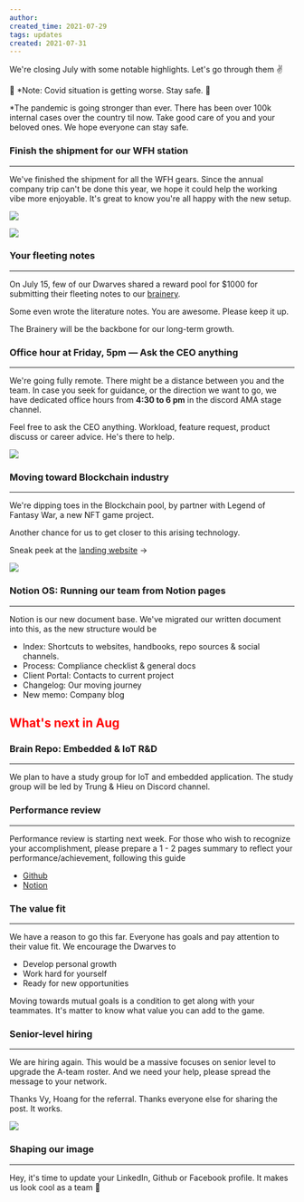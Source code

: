 ```yaml
---
author: 
created_time: 2021-07-29
tags: updates
created: 2021-07-31
---
```


We're closing July with some notable highlights. Let's go through them ✌️

🚨 *Note: Covid situation is getting worse. Stay safe. 🦠

*The pandemic is going stronger than ever. There has been over 100k internal cases over the country til now. Take good care of you and your beloved ones. We hope everyone can stay safe.

### Finish the shipment for our WFH station

---

We've finished the shipment for all the WFH gears. Since the annual company trip can't be done this year, we hope it could help the working vibe more enjoyable. It's great to know you're all happy with the new setup.

<!-- column_list 26424a54-7fcc-43dd-8399-9c9e0bc5b319 -->

<!-- column 18beac08-4c7f-4b75-9e0f-93e89ac74aaf -->

![](https://s3.us-west-2.amazonaws.com/secure.notion-static.com/382d0586-fc62-4d9e-a18e-3a4b0f5f95e5/wfh.jpeg?X-Amz-Algorithm=AWS4-HMAC-SHA256&X-Amz-Content-Sha256=UNSIGNED-PAYLOAD&X-Amz-Credential=AKIAT73L2G45EIPT3X45%2F20231031%2Fus-west-2%2Fs3%2Faws4_request&X-Amz-Date=20231031T202255Z&X-Amz-Expires=3600&X-Amz-Signature=8392f050d68ebd834d3e6b6bac41df9a5504eb3d9c92045983f38e9daf47017e&X-Amz-SignedHeaders=host&x-id=GetObject)

<!-- column 8f3c7d97-a82b-45b7-ad40-5649485f3982 -->

![](https://s3.us-west-2.amazonaws.com/secure.notion-static.com/4042417c-1da8-4826-a4aa-f0acd1b95aea/wfh2.jpeg?X-Amz-Algorithm=AWS4-HMAC-SHA256&X-Amz-Content-Sha256=UNSIGNED-PAYLOAD&X-Amz-Credential=AKIAT73L2G45EIPT3X45%2F20231031%2Fus-west-2%2Fs3%2Faws4_request&X-Amz-Date=20231031T202255Z&X-Amz-Expires=3600&X-Amz-Signature=a191fd22e2dc4114f63cbab3a75e68987f4d2293010f6c247578e0879074aa06&X-Amz-SignedHeaders=host&x-id=GetObject)

### Your fleeting notes

---

On July 15, few of our Dwarves shared a reward pool for $1000 for submitting their fleeting notes to our [brainery](https://brain.d.foundation/). 

Some even wrote the literature notes. You are awesome. Please keep it up.

The Brainery will be the backbone for our long-term growth.


### Office hour at Friday, 5pm — Ask the CEO anything

---

<!-- column_list f3e81183-4d02-412a-92eb-45fae4f5721b -->

<!-- column cbc7f8e4-fdc3-41bb-9a8f-8ddc04dd2a66 -->

We're going fully remote. There might be a distance between you and the team. In case you seek for guidance, or the direction we want to go, we have dedicated office hours from **4:30 to 6 pm** in the discord AMA stage channel.

Feel free to ask the CEO anything. Workload, feature request, product discuss or career advice. He's there to help. 

<!-- column daea2df8-0e8a-4ed4-95a8-745776e817ea -->

![](https://s3.us-west-2.amazonaws.com/secure.notion-static.com/acba3b13-6d1a-4df1-8973-e99c6302bbf5/Screen_Shot_2021-07-30_at_09.19.46.png?X-Amz-Algorithm=AWS4-HMAC-SHA256&X-Amz-Content-Sha256=UNSIGNED-PAYLOAD&X-Amz-Credential=AKIAT73L2G45EIPT3X45%2F20231031%2Fus-west-2%2Fs3%2Faws4_request&X-Amz-Date=20231031T202256Z&X-Amz-Expires=3600&X-Amz-Signature=4237d98e0443f31a90cd719f8190a416499e1149e330de733573c59e7fb91340&X-Amz-SignedHeaders=host&x-id=GetObject)


### Moving toward Blockchain industry

---

<!-- column_list 610eb106-ef35-4ec3-8c27-a61057f8a4dd -->

<!-- column 1bb00110-4546-491d-82e0-8cc52fa90968 -->

We're dipping toes in the Blockchain pool, by partner with Legend of Fantasy War, a new NFT game project. 

Another chance for us to get closer to this arising technology.

Sneak peek at the [landing website](http://legendfantasywar.com/) → 

<!-- column 56aabae4-c1a2-4d6d-b1db-19bbd5e740e9 -->

![](https://s3.us-west-2.amazonaws.com/secure.notion-static.com/e0734b09-8178-4b27-b311-a816f5418215/Screen_Shot_2021-07-30_at_09.25.07.png?X-Amz-Algorithm=AWS4-HMAC-SHA256&X-Amz-Content-Sha256=UNSIGNED-PAYLOAD&X-Amz-Credential=AKIAT73L2G45EIPT3X45%2F20231031%2Fus-west-2%2Fs3%2Faws4_request&X-Amz-Date=20231031T202315Z&X-Amz-Expires=3600&X-Amz-Signature=180cdfde77b53abb868cd77dd2218554ca9377f050f260ef75b499cb7d7bd861&X-Amz-SignedHeaders=host&x-id=GetObject)

### Notion OS: Running our team from Notion pages

---

Notion is our new document base. We've migrated our written document into this, as the new structure would be

* Index: Shortcuts to websites, handbooks, repo sources & social channels.
* Process: Compliance checklist & general docs
* Client Portal: Contacts to current project 
* Changelog: Our moving journey
* New memo: Company blog

## <span style='color:red'>What's next in Aug</span>

### **Brain Repo: Embedded & IoT R&D**

---

We plan to have a study group for IoT and embedded application. The study group will be led by Trung & Hieu on Discord channel.

<!-- column_list 4b8fcf05-7d43-4de0-814c-9c27b306ca47 -->

<!-- column 0709182e-3b4a-40a3-bc2d-da92d36b9a15 -->

### **Performance review**

---

Performance review is starting next week. For those who wish to recognize your accomplishment, please prepare a 1 - 2 pages summary to reflect your performance/achievement, following this guide

* [Github](http://github.com/dwarvesf/handbook/blob/master/making-a-career.md#performance-review)
* [Notion](/548a540a40714f11915d631fd5cec53f#434d285816e34dcaa12f4bc652eb5bed)

### T**he value fit**

---

We have a reason to go this far. Everyone has goals and pay attention to their value fit. We encourage the Dwarves to

* Develop personal growth 
* Work hard for yourself
* Ready for new opportunities

Moving towards mutual goals is a condition to get along with your teammates. It's matter to know what value you can add to the game. 


<!-- column e49adfb4-eb43-48fb-97b8-a95244c6316a -->

### **Senior-level hiring**

---

We are hiring again. This would be a massive focuses on senior level to upgrade the A-team roster. And we need your help, please spread the message to your network.

Thanks Vy, Hoang for the referral. Thanks everyone else for sharing the post. It works.

![](https://s3.us-west-2.amazonaws.com/secure.notion-static.com/fb19ee2c-3ae8-4521-b4a4-c9242c529128/hiring.png?X-Amz-Algorithm=AWS4-HMAC-SHA256&X-Amz-Content-Sha256=UNSIGNED-PAYLOAD&X-Amz-Credential=AKIAT73L2G45EIPT3X45%2F20231031%2Fus-west-2%2Fs3%2Faws4_request&X-Amz-Date=20231031T202316Z&X-Amz-Expires=3600&X-Amz-Signature=daa2b8baf5a02cb9048cd3806f5f43a786ee87e98586496f4b48724b7220b33c&X-Amz-SignedHeaders=host&x-id=GetObject)


### Shaping our image

---

Hey, it's time to update your LinkedIn, Github or Facebook profile. It makes us look cool as a team 🚀

